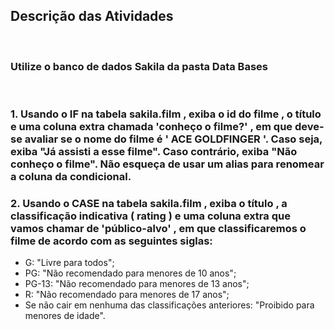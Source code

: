 ## Descrição das Atividades
<br>

### Utilize o banco de dados Sakila da pasta Data Bases
<br>

### 1. Usando o IF na tabela sakila.film , exiba o id do filme , o título e uma coluna extra chamada 'conheço o filme?' , em que deve-se avaliar se o nome do filme é ' ACE GOLDFINGER '. Caso seja, exiba "Já assisti a esse filme". Caso contrário, exiba "Não conheço o filme". Não esqueça de usar um alias para renomear a coluna da condicional.
### 2. Usando o CASE na tabela sakila.film , exiba o título , a classificação indicativa ( rating ) e uma coluna extra que vamos chamar de 'público-alvo' , em que classificaremos o filme de acordo com as seguintes siglas:
* G: "Livre para todos";
* PG: "Não recomendado para menores de 10 anos";
* PG-13: "Não recomendado para menores de 13 anos";
* R: "Não recomendado para menores de 17 anos";
* Se não cair em nenhuma das classificações anteriores: "Proibido para menores de idade".
